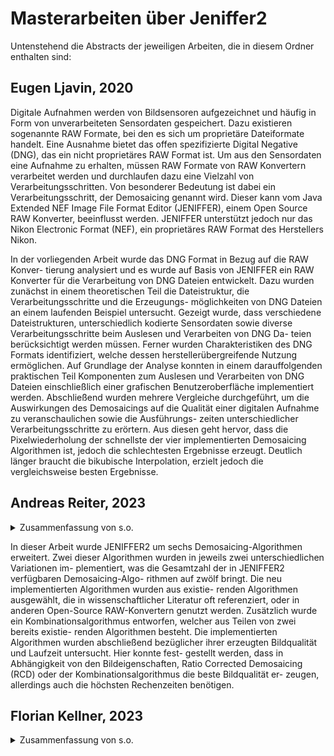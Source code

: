 # Masterarbeiten über Jeniffer2

Untenstehend die Abstracts der jeweiligen Arbeiten, die in diesem Ordner enthalten sind:

## Eugen Ljavin, 2020

Digitale Aufnahmen werden von Bildsensoren aufgezeichnet und häufig in Form von
unverarbeiteten Sensordaten gespeichert. Dazu existieren sogenannte RAW Formate,
bei den es sich um proprietäre Dateiformate handelt. Eine Ausnahme bietet das
offen spezifizierte Digital Negative (DNG), das ein nicht proprietäres RAW Format
ist. Um aus den Sensordaten eine Aufnahme zu erhalten, müssen RAW Formate
von RAW Konvertern verarbeitet werden und durchlaufen dazu eine Vielzahl von
Verarbeitungsschritten. Von besonderer Bedeutung ist dabei ein Verarbeitungsschritt,
der Demosaicing genannt wird. Dieser kann vom Java Extended NEF Image File
Format Editor (JENIFFER), einem Open Source RAW Konverter, beeinflusst werden.
JENIFFER unterstützt jedoch nur das Nikon Electronic Format (NEF), ein proprietäres
RAW Format des Herstellers Nikon.

In der vorliegenden Arbeit wurde das DNG Format in Bezug auf die RAW Konver-
tierung analysiert und es wurde auf Basis von JENIFFER ein RAW Konverter für
die Verarbeitung von DNG Dateien entwickelt. Dazu wurden zunächst in einem
theoretischen Teil die Dateistruktur, die Verarbeitungsschritte und die Erzeugungs-
möglichkeiten von DNG Dateien an einem laufenden Beispiel untersucht. Gezeigt
wurde, dass verschiedene Dateistrukturen, unterschiedlich kodierte Sensordaten
sowie diverse Verarbeitungsschritte beim Auslesen und Verarbeiten von DNG Da-
teien berücksichtigt werden müssen. Ferner wurden Charakteristiken des DNG
Formats identifiziert, welche dessen herstellerübergreifende Nutzung ermöglichen.
Auf Grundlage der Analyse konnten in einem darauffolgenden praktischen Teil
Komponenten zum Auslesen und Verarbeiten von DNG Dateien einschließlich
einer grafischen Benutzeroberfläche implementiert werden. Abschließend wurden
mehrere Vergleiche durchgeführt, um die Auswirkungen des Demosaicings auf die
Qualität einer digitalen Aufnahme zu veranschaulichen sowie die Ausführungs-
zeiten unterschiedlicher Verarbeitungsschritte zu erörtern. Aus diesen geht hervor,
dass die Pixelwiederholung der schnellste der vier implementierten Demosaicing
Algorithmen ist, jedoch die schlechtesten Ergebnisse erzeugt. Deutlich länger braucht
die bikubische Interpolation, erzielt jedoch die vergleichsweise besten Ergebnisse.

## Andreas Reiter, 2023

<details>
<summary>Zusammenfassung von s.o.</summary>
Aufnahmen von digitalen Kameras werden oft zu fertigen Bildern verarbeitet, oh-
ne zusätzliche Einflussnahme des Nutzers. Mit RAW-Formaten kann eine digitale
Aufnahme nahezu unverarbeitet abgespeichert werden. Die meisten RAW-Formate
sind allerdings proprietär. Dies trifft nicht auf das Digital Negative (DNG)-Format
zu. Dieses Format ist öffentlich dokumentiert und mit einem kostenlosen Konver-
ter können andere RAW-Formate in das DNG-Format überführt werden. Um eine
Aufnahme im DNG-Format in ein fertiges Bild zu überführen, wurde Java Exten-
ded NEF Image File Format Editor (JENIFFER) 2 entwickelt. Dieses Programm
ermöglicht eine transparente Verarbeitung des Bildes, im Gegensatz zu vielen kom-
merziellen Anwendungen.

Digitale Kamerasensoren sind in der Regel monochrom und können deswegen nur
Graustufenbilder erzeugen. Um ein Farbbild zu erzeugen, müssen in jedem Bildpunkt
drei Farbwerte vorhanden sein. Dazu wird am häufigsten das Bayer-Mosaik verwen-
det. Das Bayer-Mosaik besteht aus sich wiederholenden Blöcken aus vier Farbfil-
tern, einmal für die Farben Rot, zweimal Grün und einmal Blau. Die fehlenden zwei
Farbwerte in jedem Bildpunkt müssen durch sogenannte Demosaicing-Algorithmen
berechnet werden.
</details>

In dieser Arbeit wurde JENIFFER2 um sechs Demosaicing-Algorithmen erweitert.
Zwei dieser Algorithmen wurden in jeweils zwei unterschiedlichen Variationen im-
plementiert, was die Gesamtzahl der in JENIFFER2 verfügbaren Demosaicing-Algo-
rithmen auf zwölf bringt. Die neu implementierten Algorithmen wurden aus existie-
renden Algorithmen ausgewählt, die in wissenschaftlicher Literatur oft referenziert,
oder in anderen Open-Source RAW-Konvertern genutzt werden. Zusätzlich wurde
ein Kombinationsalgorithmus entworfen, welcher aus Teilen von zwei bereits existie-
renden Algorithmen besteht. Die implementierten Algorithmen wurden abschließend
bezüglicher ihrer erzeugten Bildqualität und Laufzeit untersucht. Hier konnte fest-
gestellt werden, dass in Abhängigkeit von den Bildeigenschaften, Ratio Corrected
Demosaicing (RCD) oder der Kombinationsalgorithmus die beste Bildqualität er-
zeugen, allerdings auch die höchsten Rechenzeiten benötigen.

## Florian Kellner, 2023

<details>
<summary>Zusammenfassung von s.o.</summary>
Digitale Kamerasensoren nehmen Farben nicht simultan wahr, sondern bestehen
aus Helligkeitssensoren, vor die in einem nach seinem Erfinder benannten Bayer-
Mosaik Farbfilter der Farben rot, grün und blau geschaltet sind. Mit welchem
Algorithmus die jeweils fehlenden Farbwerte interpoliert werden, hat einen
großen Einfluss auf die Schärfe und Detailtreue des resultierenden Farbbildes.
Auf professionellen Kameras können die Sensordaten deswegen weitestgehend
unverarbeitet gespeichert werden.

Mit Jeniffer2 wurde von Ljavin (2020) eine Java-Anwendung zur Verarbeitung
von Bildern im offen standardisierten Adobe DNG (Digital Negative) Rohda-
tenformat geschaffen. Reiter (2023) erweiterte diese um einige aktuelle und
teils recht komplexe Demosaicing-Algorithmen, zwischen denen frei gewählt
werden kann. Diese Algorithmen sowie die Schritte zum Postprocessing stellten
sich als teilweise sehr zeitintensiv heraus.

In dieser Arbeit wurden verschiedene Ansätze erkundet, die implementierten
Berechnungen zu beschleunigen, wobei ein besonderer Fokus auf der Platt-
formunabhängigkeit, der Integration in Java und dem Erhalt der Les- und
Wartbarkeit der Software lag. Nach einer Zusammenfassung der technischen
Möglichkeiten wurde zunächst die Portierung eines Demosaicing-Algorithmus
und des Postprocessing auf die Grafikkarte mittels OpenGL umgesetzt und in
einem Feldtest auf den Endgeräten von 20 Teilnehmenden validiert.

Aufgrund der aufgetretenen Schwierigkeiten bei der Cross-Platform-
Kompatibilität der GPU-Version wurden die bei der Portierung gewonnenen
Kenntnisse über den Datenfluss innerhalb des Algorithmus für die Optimierung
aller Algorithmen auf der CPU genutzt. So konnte für die drei komplexesten
Algorithmen eine Beschleunigung um etwa das zehnfache erreicht werden,
bei einer gleichzeitigen Verbesserung der Verständlichkeit des Quellcodes.
Zusätzlich wurde eine Verarbeitung der Bilder in Kachelabschnitten getestet,
was die Performance nochmals geringfügig verbessert, aber vor allen den
Speicherbedarf der Anwendung reduziert. Ermittelt wurden diese Werte in
extensiven Benchmarks sowohl auf einem etwas älteren Laptop mit x86-
Architektur als auch auf einem modernen Mac Mini mit M1-Chiparchitektur.
Aufgrund verschiedener Faktoren ist die finale CPU-Version fast so schnell wie
die Version auf der GPU (sofern vorhanden).

Im Verlauf der Arbeit wurde die Codebasis von Jeniffer2 weiter gepflegt. Au-
ßerdem wurden mit der Pixellupe mit verschiedenen Vergleichsmodi und dem
schnellen Konfigurationswechsler zwei neue Elemente hinzugefügt, die zum
Erkunden und Vergleichen der Demosaicing-Algorithmen einladen.
</details>
